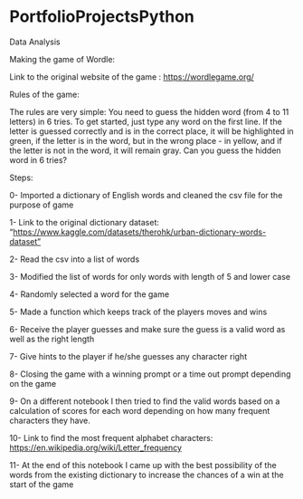 # PortfolioProjectsPython
Data Analysis

Making the game of Wordle:

Link to the original website of the game : https://wordlegame.org/

Rules of the game: 

The rules are very simple: You need to guess the hidden word (from 4 to 11 letters) in 6 tries. To get started, just type any word on the first line. If the letter is guessed correctly and is in the correct place, it will be highlighted in green, if the letter is in the word, but in the wrong place - in yellow, and if the letter is not in the word, it will remain gray. Can you guess the hidden word in 6 tries?

Steps: 

0-	 Imported a dictionary of English words and cleaned the csv file for the purpose of game

1-	 Link to the original dictionary dataset: “https://www.kaggle.com/datasets/therohk/urban-dictionary-words-dataset”

2-	Read the csv into a list of words

3-	Modified the list of words for only words with length of 5 and lower case 

4-	Randomly selected a word for the game

5-	Made a function which keeps track of the players moves and wins

6-	Receive the player guesses and make sure the guess is a valid word as well as the right length

7-	Give hints to the player if he/she guesses any character right

8-	Closing the game with a winning prompt or a time out prompt depending on the game

9-	On a different notebook I then tried to find the valid words based on a calculation of scores for each word depending on how many frequent characters they have.

10-	Link to find the most frequent alphabet characters: https://en.wikipedia.org/wiki/Letter_frequency

11-	At the end of this notebook I came up with the best possibility of the words from the existing dictionary to increase the chances of a win at the start of the game





